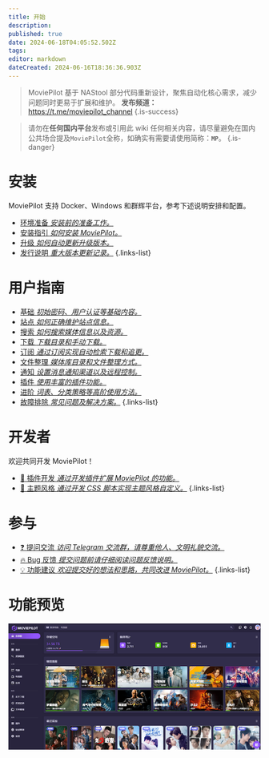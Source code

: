```yaml
---
title: 开始
description: 
published: true
date: 2024-06-18T04:05:52.502Z
tags: 
editor: markdown
dateCreated: 2024-06-16T18:36:36.903Z
---
```


> MoviePilot 基于 NAStool 部分代码重新设计，聚焦自动化核心需求，减少问题同时更易于扩展和维护。
**发布频道：** https://t.me/moviepilot_channel
{.is-success}

> 请勿在**任何国内平台**发布或引用此 wiki 任何相关内容，请尽量避免在国内公共场合提及`MoviePilot`全称，如确实有需要请使用简称：**`MP`**。
{.is-danger}

# 安装

MoviePilot 支持 Docker、Windows 和群辉平台，参考下述说明安排和配置。

- [环境准备 *安装前的准备工作。*](/ready)
- [安装指引 *如何安装 MoviePilot。*](/install)
- [升级 *如何自动更新升级版本。*](/upgrade)
- [发行说明 *重大版本更新记录。*](/release)
{.links-list}

# 用户指南

- [基础 *初始密码、用户认证等基础内容。*](/basic)
- [站点 *如何正确维护站点信息。*](/site)
- [搜索 *如何搜索媒体信息以及资源。*](/search)
- [下载 *下载目录和手动下载。*](/download)
- [订阅 *通过订阅实现自动检索下载和追更。*](/subscribe)
- [文件整理 *媒体库目录和文件整理方式。*](/reorganize)
- [通知 *设置消息通知渠道以及远程控制。*](/notification)
- [插件 *使用丰富的插件功能。*](/plugin)
- [进阶 *词表、分类策略等高阶使用方法。*](/advanced)
- [故障排除 *常见问题及解决方案。*](/troubleshooting)
{.links-list}


# 开发者

欢迎共同开发 MoviePilot！

- [:closed_book: 插件开发 *通过开发插件扩展 MoviePilot 的功能。*](/plugindev)
- [:art: 主题风格 *通过开发 CSS 脚本实现主题风格自定义。*](/themedev)
{.links-list}


# 参与

- [:question: 提问交流 *访问 Telegram 交流群，请尊重他人、文明礼貌交流。*](https://t.me/moviepilot_official)
- [:fire: Bug 反馈 *提交问题前请仔细阅读问题反馈说明。*](https://github.com/jxxghp/MoviePilot/issues/new?assignees=&labels=bug&projects=&template=bug_report.yml&title=%5B错误报告%5D%3A+请在此处简单描述你的问题)
- [:bulb: 功能建议 *欢迎提交好的想法和思路，共同改进 MoviePilot。*](https://github.com/jxxghp/MoviePilot/issues/new?assignees=&labels=feature+request&projects=&template=feature_request.yml&title=%5BFeature+Request%5D%3A+)
{.links-list}

# 功能预览
![dashboard.png](/dashboard.png)


